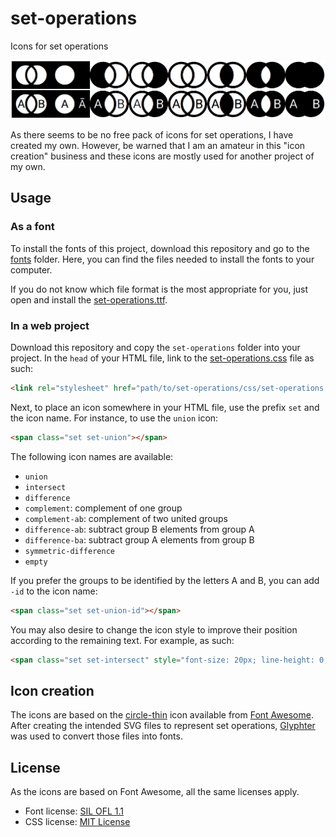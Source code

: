 # set-operations
Icons for set operations

![Set operation icons](icons.png)

As there seems to be no free pack of icons for set operations, I have created my own. However, be warned that I am an amateur in this "icon creation" business and these icons are mostly used for another project of my own.

## Usage

### As a font

To install the fonts of this project, download this repository and go to the [fonts](set-operations/fonts) folder. Here, you can find the files needed to install the fonts to your computer.

If you do not know which file format is the most appropriate for you, just open and install the [set-operations.ttf](set-operations/fonts/set-operations.ttf).

### In a web project

Download this repository and copy the `set-operations` folder into your project. In the `head` of your HTML file, link to the [set-operations.css](set-operations/css/set-operations.css) file as such:

```html
<link rel="stylesheet" href="path/to/set-operations/css/set-operations.css">
```

Next, to place an icon somewhere in your HTML file, use the prefix `set` and the icon name. For instance, to use the `union` icon:

```html
<span class="set set-union"></span>
```

The following icon names are available:

* `union`
* `intersect`
* `difference`
* `complement`: complement of one group
* `complement-ab`: complement of two united groups
* `difference-ab`: subtract group B elements from group A
* `difference-ba`: subtract group A elements from group B
* `symmetric-difference`
* `empty`

If you prefer the groups to be identified by the letters A and B, you can add `-id` to the icon name:

```html
<span class="set set-union-id"></span>
```

You may also desire to change the icon style to improve their position according to the remaining text. For example, as such:

```html
<span class="set set-intersect" style="font-size: 20px; line-height: 0; vertical-align: bottom; display: inline-block;"></span> Intersect groups
```

## Icon creation

The icons are based on the [circle-thin](http://fontawesome.io/icon/circle-thin) icon available from [Font Awesome](http://fontawesome.io). After creating the intended SVG files to represent set operations, [Glyphter](https://glyphter.com) was used to convert those files into fonts.

## License

As the icons are based on Font Awesome, all the same licenses apply.

* Font license: [SIL OFL 1.1](http://scripts.sil.org/OFL)
* CSS license: [MIT License](http://opensource.org/licenses/mit-license.html)